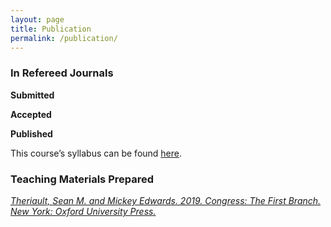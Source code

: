```yaml
---
layout: page
title: Publication
permalink: /publication/
---
```

### In Refereed Journals<br>

**Submitted**

**Accepted**

**Published**

This course’s syllabus can be found [here](/syllabi/PSCI_200D_FA23_public.pdf).

### Teaching Materials Prepared<br>
*[Theriault, Sean M. and Mickey Edwards. 2019. Congress: The First Branch. New York: Oxford University Press.](https://global.oup.com/ushe/product/congress-9780199811304?cc=us&lang=en&)*<br>

